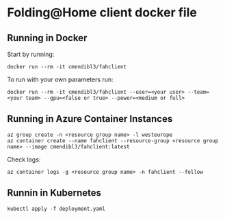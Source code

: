 # Folding@Home client docker file

## Running in Docker

Start by running:

```shell
docker run --rm -it cmendibl3/fahclient
```

To run with your own parameters run:

```shell
docker run --rm -it cmendibl3/fahclient --user=<your user> --team=<your team> --gpu=<false or true> --power=<medium or full>
```

## Running in Azure Container Instances

```shell
az group create -n <resource group name> -l westeurope
az container create --name fahclient --resource-group <resource group name> --image cmendibl3/fahclient:latest
```

Check logs:

```shell
az container logs -g <resource group name> -n fahclient --follow
```

## Runnin in Kubernetes

```shell
kubectl apply -f deployment.yaml
```
